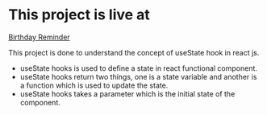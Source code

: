 # This project is live at 

[Birthday Reminder](https://birthday-reminder-drab.vercel.app/)

This project is done to understand the concept of useState hook in react js.

- useState hooks is used to define a state in react functional component.
- useState hooks return two things, one is a state variable and another is a function which is used to update the state.
- useState hooks takes a parameter which is the initial state of the component.

